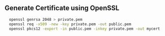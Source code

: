 
## Generate Certificate using OpenSSL
```sh
  openssl genrsa 2048 > private.pem
  openssl req -x509 -new -key private.pem -out public.pem
  openssl pkcs12 -export -in public.pem -inkey private.pem -out mycert.pfx
```